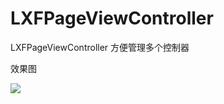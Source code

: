 # LXFPageViewController
LXFPageViewController 方便管理多个控制器

效果图

![](https://github.com/LinXunFeng/LXFPageViewController/tree/master/Screenshots1.gif)
